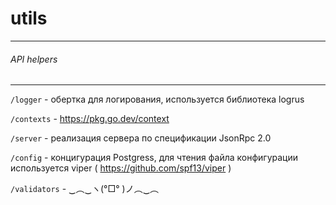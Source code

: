 # utils

----
###### API helpers

----


`/logger` - обертка для логирования, используется библиотека logrus

`/contexts` - https://pkg.go.dev/context

`/server` - реализация сервера по спецификации JsonRpc 2.0

`/config` - концигурация Postgress, для чтения файла конфигурации используется viper ( https://github.com/spf13/viper )

`/validators` - ‿︵‿ヽ(°□° )ノ︵‿︵


